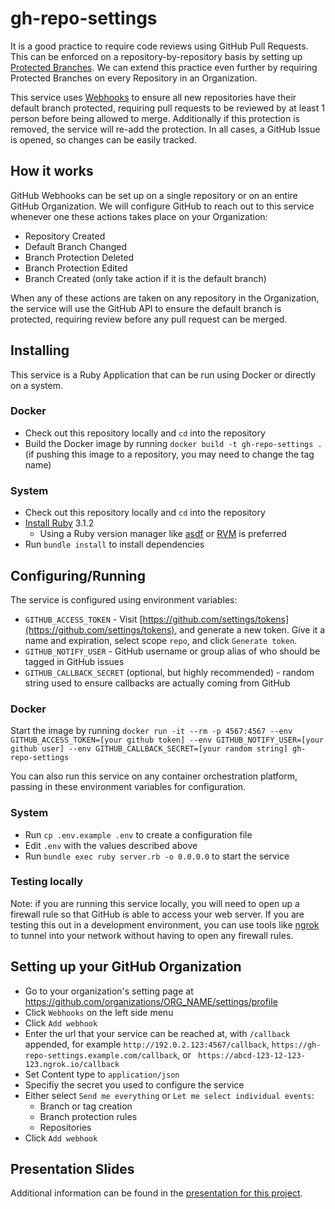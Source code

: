 # gh-repo-settings

It is a good practice to require code reviews using GitHub Pull Requests. This can be enforced on a repository-by-repository basis by setting up [Protected Branches](https://docs.github.com/en/repositories/configuring-branches-and-merges-in-your-repository/defining-the-mergeability-of-pull-requests/managing-a-branch-protection-rule). We can extend this practice even further by requiring Protected Branches on every Repository in an Organization.

This service uses [Webhooks](https://docs.github.com/en/rest/webhooks) to ensure all new repositories have their default branch protected, requiring pull requests to be reviewed by at least 1 person before being allowed to merge. Additionally if this protection is removed, the service will re-add the protection. In all cases, a GitHub Issue is opened, so changes can be easily tracked.

## How it works
GitHub Webhooks can be set up on a single repository or on an entire GitHub Organization. We will configure GitHub to reach out to this service whenever one these actions takes place on your Organization:

- Repository Created
- Default Branch Changed
- Branch Protection Deleted
- Branch Protection Edited
- Branch Created (only take action if it is the default branch)

When any of these actions are taken on any repository in the Organization, the service will use the GitHub API to ensure the default branch is protected, requiring review before any pull request can be merged.

## Installing
This service is a Ruby Application that can be run using Docker or directly on a system.

### Docker
 - Check out this repository locally and `cd` into the repository
 - Build the Docker image by running `docker build -t gh-repo-settings .` (if pushing this image to a repository, you may need to change the tag name)

### System
 - Check out this repository locally and `cd` into the repository
 - [Install Ruby](https://www.ruby-lang.org/en/documentation/installation/) 3.1.2
   - Using a Ruby version manager like [asdf](https://asdf-vm.com/) or [RVM](https://rvm.io/) is preferred
 - Run `bundle install` to install dependencies

## Configuring/Running
The service is configured using environment variables:
 - `GITHUB_ACCESS_TOKEN` - Visit [https://github.com/settings/tokens](https://github.com/settings/tokens), and generate a new token. Give it a name and expiration, select scope `repo`, and click `Generate token`.
 - `GITHUB_NOTIFY_USER` - GitHub username or group alias of who should be tagged in GitHub issues
 - `GITHUB_CALLBACK_SECRET` (optional, but highly recommended) - random string used to ensure callbacks are actually coming from GitHub

### Docker
Start the image by running `docker run -it --rm -p 4567:4567 --env GITHUB_ACCESS_TOKEN=[your github token] --env GITHUB_NOTIFY_USER=[your github user] --env GITHUB_CALLBACK_SECRET=[your random string] gh-repo-settings`

You can also run this service on any container orchestration platform, passing in these environment variables for configuration.

### System
 - Run `cp .env.example .env` to create a configuration file
 - Edit `.env` with the values described above
 - Run `bundle exec ruby server.rb -o 0.0.0.0` to start the service

### Testing locally
Note: if you are running this service locally, you will need to open up a firewall rule so that GitHub is able to access your web server. If you are testing this out in a development environment, you can use tools like [ngrok](https://ngrok.com/) to tunnel into your network without having to open any firewall rules.

## Setting up your GitHub Organization
 - Go to your organization's setting page at https://github.com/organizations/ORG_NAME/settings/profile
 - Click `Webhooks` on the left side menu
 - Click `Add webhook`
 - Enter the url that your service can be reached at, with `/callback` appended, for example `http://192.0.2.123:4567/callback`, `https://gh-repo-settings.example.com/callback`, or ` https://abcd-123-12-123-123.ngrok.io/callback`
 - Set Content type to `application/json`
 - Specifiy the secret you used to configure the service
 - Either select `Send me everything` or `Let me select individual events`:
   - Branch or tag creation
   - Branch protection rules
   - Repositories
 - Click `Add webhook`

## Presentation Slides
Additional information can be found in the [presentation for this project](https://docs.google.com/presentation/d/1AueXUuHos2ff3IdY1fT07smVJGrlsO4o5DKW2nKSCZM/edit?usp=sharing).
